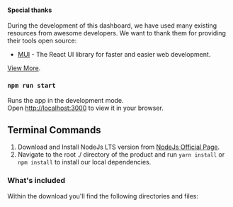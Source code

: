 
#### Special thanks

During the development of this dashboard, we have used many existing resources from awesome developers. We want to thank them for providing their tools open source:

- [MUI](https://mui.com/) - The React UI library for faster and easier web development.



[View More](https://demos.creative-tim.com/soft-ui-dashboard-react/#/dashboard?ref=readme-sudr).

### `npm run start`

Runs the app in the development mode.\
Open [http://localhost:3000](http://localhost:3000) to view it in your browser.


## Terminal Commands

1. Download and Install NodeJs LTS version from [NodeJs Official Page](https://nodejs.org/en/download/).
2. Navigate to the root ./ directory of the product and run `yarn install` or `npm install` to install our local dependencies.


### What's included

Within the download you'll find the following directories and files:






